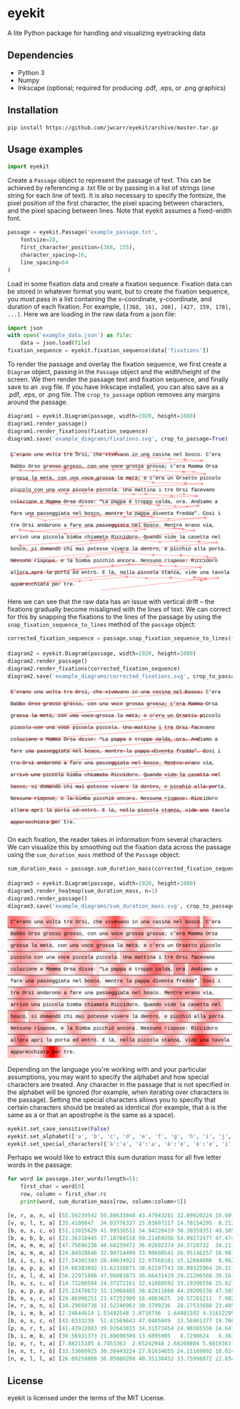 eyekit
======

A lite Python package for handling and visualizing eyetracking data


Dependencies
------------

- Python 3
- Numpy
- Inkscape (optional; required for producing .pdf, .eps, or .png graphics)


Installation
------------

```
pip install https://github.com/jwcarr/eyekit/archive/master.tar.gz
```


Usage examples
--------------

```python
import eyekit
```

Create a `Passage` object to represent the passage of text. This can be achieved by referencing a .txt file or by passing in a list of strings (one string for each line of text). It is also necessary to specify the fontsize, the pixel position of the first character, the pixel spacing between characters, and the pixel spacing between lines. Note that eyekit assumes a fixed-width font.

```python
passage = eyekit.Passage('example_passage.txt',
	fontsize=28,
	first_character_position=(368, 155),
	character_spacing=16,
	line_spacing=64
)
```

Load in some fixation data and create a fixation sequence. Fixation data can be stored in whatever format you want, but to create the fixation sequence, you must pass in a list containing the x-coordinate, y-coordinate, and duration of each fixation. For example, `[[368, 161, 208], [427, 159, 178], ...]`. Here we are loading in the raw data from a json file:

```python
import json
with open('example_data.json') as file:
	data = json.load(file)
fixation_sequence = eyekit.fixation_sequence(data['fixations'])
```

To render the passage and overlay the fixation sequence, we first create a `Diagram` object, passing in the `Passage` object and the width/height of the screen. We then render the passage text and fixation sequence, and finally save to an .svg file. If you have Inkscape installed, you can also save as a .pdf, .eps, or .png file. The `crop_to_passage` option removes any margins around the passage.

```python
diagram1 = eyekit.Diagram(passage, width=1920, height=1080)
diagram1.render_passage()
diagram1.render_fixations(fixation_sequence)
diagram1.save('example_diagrams/fixations.svg', crop_to_passage=True)
```

<img src='./example_diagrams/fixations.svg'>

Here we can see that the raw data has an issue with vertical drift – the fixations gradually become misaligned with the lines of text. We can correct for this by snapping the fixations to the lines of the passage by using the `snap_fixation_sequence_to_lines` method of the `passage` object:

```python
corrected_fixation_sequence = passage.snap_fixation_sequence_to_lines(fixation_sequence)

diagram2 = eyekit.Diagram(passage, width=1920, height=1080)
diagram2.render_passage()
diagram2.render_fixations(corrected_fixation_sequence)
diagram2.save('example_diagrams/corrected_fixations.svg', crop_to_passage=True)
```

<img src='./example_diagrams/corrected_fixations.svg'>

On each fixation, the reader takes in information from several characters. We can visualize this by smoothing out the fixation data across the passage using the `sum_duration_mass` method of the `Passage` object:

```python
sum_duration_mass = passage.sum_duration_mass(corrected_fixation_sequence, n=1)

diagram3 = eyekit.Diagram(passage, width=1920, height=1080)
diagram3.render_heatmap(sum_duration_mass, n=1)
diagram3.render_passage()
diagram3.save('example_diagrams/sum_duration_mass.svg', crop_to_passage=True)
```

<img src='./example_diagrams/sum_duration_mass.svg'>

Depending on the language you're working with and your particular assumptions, you may want to specify the alphabet and how special characters are treated. Any character in the passage that is not specified in the alphabet will be ignored (for example, when iterating over characters in the passage). Setting the special characters allows you to specifiy that certain characters should be treated as identical (for example, that à is the same as a or that an apostrophe is the same as a space).

```python
eyekit.set_case_sensitive(False)
eyekit.set_alphabet(['a', 'b', 'c', 'd', 'e', 'f', 'g', 'h', 'i', 'j', 'k', 'l', 'm', 'n', 'o', 'p', 'q', 'r', 's', 't', 'u', 'v', 'w', 'x', 'y', 'z', 'à', 'á', 'è', 'é', 'ì', 'í', 'ò', 'ó', 'ù', 'ú', ' ', '’'])
eyekit.set_special_characters({'à':'a', 'á':'a', 'è':'e', 'é':'e', 'ì':'i', 'í':'i', 'ò':'o', 'ó':'o', 'ù':'u', 'ú':'u', ' ':'_', '’':'_'})
```

Perhaps we would like to extract this sum duration mass for all five letter words in the passage:

```python
for word in passage.iter_words(length=5):
	first_char = word[0]
	row, column = first_char.rc
	print(word, sum_duration_mass[row, column:column+5])
```

```python
[e, r, a, n, o] [55.56239542 50.80633848 43.47943281 32.09920224 19.6078607 ]
[v, o, l, t, a] [35.4100847  34.03776337 25.03897217 14.70154295  8.21357986]
[b, o, s, c, o] [51.13015629 41.99530512 34.94220419 38.30359351 49.30555307]
[b, a, b, b, o] [22.36310445 37.18704518 50.21469356 54.09272477 47.47471642]
[m, a, m, m, a] [47.75696236 40.60239472 36.02602374 34.3728732  34.21157634]
[m, a, m, m, a] [24.84928646 32.90724499 33.90608541 26.95146257 16.98386291]
[d, i, s, s, e] [27.54302303 28.49634922 22.97568101 15.12084086  8.96261374]
[p, a, p, p, a] [19.66383892 31.62338871 38.62197743 36.09325964 26.31105464]
[c, a, l, d, a] [56.22971806 47.96083873 36.66431419 29.21206568 30.16163441]
[b, o, s, c, o] [14.73208584 24.37272161 32.41688592 33.19396556 25.82796889]
[p, a, p, p, a] [23.22478672 31.13068485 38.82911608 44.29209338 47.56553613]
[b, o, s, c, o] [29.86998251 23.47252909 16.4063625  10.57281211  7.08294599]
[e, r, a, n, o] [34.29650736 31.52246963 30.3799236  28.27533688 23.40551867]
[b, i, m, b, a] [2.24644614 1.53492548 1.0738736  1.64881592 4.31612295]
[b, o, s, c, o] [43.0333239  51.41569643 47.0405049  33.56961377 19.76089475]
[p, o, r, t, a] [41.43922083 39.92643815 34.31573454 24.98365556 14.64721988]
[b, i, m, b, a] [30.56931373 21.80690309 13.6095905   8.7298624   6.36324127]
[p, o, r, t, a] [7.88215105 4.7453363  2.65242948 2.68260884 5.60193617]
[e, n, t, r, ò] [33.53660925 30.30443224 27.61634655 24.11169892 18.02491451]
[n, e, l, l, a] [26.09259889 36.95080208 40.35130452 33.75998872 22.65467728]
```


License
-------

eyekit is licensed under the terms of the MIT License.
